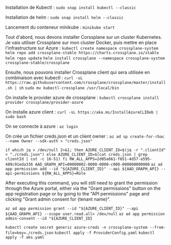 Installation de Kubectl : `sudo snap install kubectl --classic`

Installation de helm : `sudo snap install helm --classic`

Lancement du conteneur minikube : `minikube start`

Tout d'abord, nous devons installer Corssplane sur un cluster Kubernetes. Je vais utiliser Crossplane sur mon cluster Docker, puis mettre en place l'infrastructure sur Azure :
`kubectl create namespace crossplane-system`
`helm repo add crossplane-stable https://charts.crossplane.io/stable`
`helm repo update`
`helm install crossplane --namespace crossplane-system crossplane-stable/crossplane`

Ensuite, nous pouvons installer Crossplane client qui sera utilisée en combinaison avec kubectl :
`curl -sL https://raw.githubusercontent.com/crossplane/crossplane/master/install.sh | sh`
`sudo mv kubectl-crossplane /usr/local/bin`

On installe le provider azure de crossplane :
`kubectl crossplane install provider crossplane/provider-azure`

On installe azure client :
`curl -sL https://aka.ms/InstallAzureCLIDeb | sudo bash`

On se connecte à azure : 
`az login`

On crée un fichier creds.json et un client owner :
`az ad sp create-for-rbac --name Owner --sdk-auth > "creds.json"`

`if which jq > /dev/null 2>&1; then
  AZURE_CLIENT_ID=$(jq -r ".clientId" < "./creds.json")
else
  AZURE_CLIENT_ID=$(cat creds.json | grep clientId | cut -c 16-51)
fi
RW_ALL_APPS=2d05a661-f651-4d57-a595-489c91eda336
AAD_GRAPH_API=00000002-0000-0000-c000-000000000000`
`az ad app permission add --id "${AZURE_CLIENT_ID}" --api ${AAD_GRAPH_API} --api-permissions ${RW_ALL_APPS}=Role`

After executing this command, you will still need to grant the permission through the Azure portal, either via the "Grant permissions" button on the app registration page or by going to the "API permissions" page and clicking "Grant admin consent for {tenant name}".

`az ad app permission grant --id "${AZURE_CLIENT_ID}" --api ${AAD_GRAPH_API} --scope user.read.all> /dev/null`
`az ad app permission admin-consent --id "${AZURE_CLIENT_ID}`

`kubectl create secret generic azure-creds -n crossplane-system --from-file=key=./creds.json`
`kubectl apply -f ProviderConfig.yaml`
`kubectl apply -f aks.yaml`